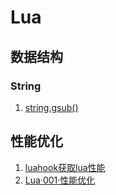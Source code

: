 # Lua

## 数据结构

### String

  1. [string.gsub()](https://www.jianshu.com/p/f141027e1ca4)

## 性能优化 

1. [luahook获取lua性能](http://blog.crasheye.cn/lua-hook-performance.html)
2. [Lua·001·性能优化](https://www.jianshu.com/p/58da61bfdca9)
